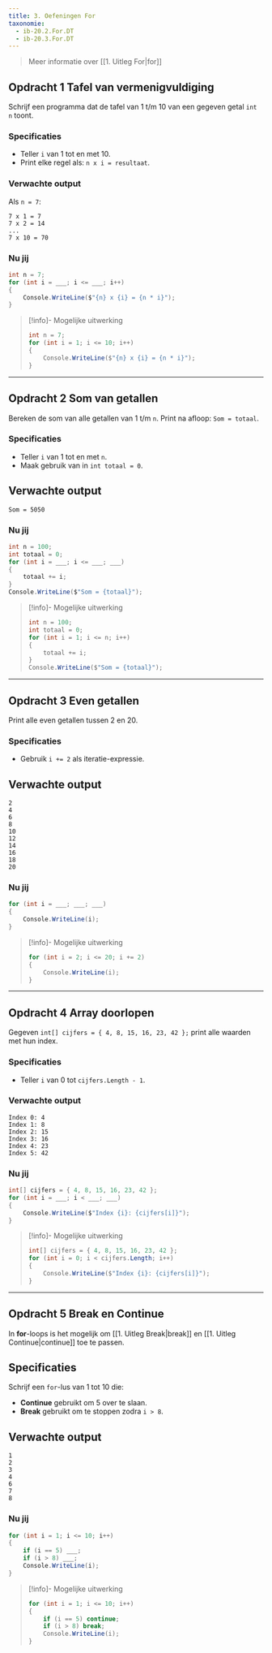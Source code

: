 ```yaml
---
title: 3. Oefeningen For  
taxonomie:
  - ib-20.2.For.DT
  - ib-20.3.For.DT
---
```


> Meer informatie over [[1. Uitleg For|for]]

## Opdracht 1 Tafel van vermenigvuldiging  
Schrijf een programma dat de tafel van 1 t/m 10 van een gegeven getal `int n` toont.

### Specificaties
- Teller `i` van 1 tot en met 10.  
- Print elke regel als: `n x i = resultaat`.

### Verwachte output
Als `n = 7`:
```
7 x 1 = 7
7 x 2 = 14
...
7 x 10 = 70
```

### Nu jij
```csharp
int n = 7;
for (int i = ___; i <= ___; i++)
{
    Console.WriteLine($"{n} x {i} = {n * i}");
}
```

> [!info]- Mogelijke uitwerking
> ```csharp
> int n = 7;
> for (int i = 1; i <= 10; i++)
> {
>     Console.WriteLine($"{n} x {i} = {n * i}");
> }
> ```

---

## Opdracht 2 Som van getallen
Bereken de som van alle getallen van 1 t/m `n`. Print na afloop: `Som = totaal`.

### Specificaties
- Teller `i` van 1 tot en met `n`.
- Maak gebruik van in `int totaal = 0`.

## Verwachte output
```
Som = 5050
```

### Nu jij
```csharp
int n = 100;
int totaal = 0;
for (int i = ___; i <= ___; ___)
{
    totaal += i;
}
Console.WriteLine($"Som = {totaal}");
```

> [!info]- Mogelijke uitwerking
> ```csharp
> int n = 100;
> int totaal = 0;
> for (int i = 1; i <= n; i++)
> {
>     totaal += i;
> }
> Console.WriteLine($"Som = {totaal}");
> ```

---

## Opdracht 3 Even getallen
Print alle even getallen tussen 2 en 20.

### Specificaties
- Gebruik `i += 2` als iteratie-expressie.

## Verwachte output
```
2
4
6
8
10
12
14
16
18
20
```

### Nu jij
```csharp
for (int i = ___; ___; ___)
{
    Console.WriteLine(i);
}
```

> [!info]- Mogelijke uitwerking
> ```csharp
> for (int i = 2; i <= 20; i += 2)
> {
>     Console.WriteLine(i);
> }
> ```

---

## Opdracht 4 Array doorlopen
Gegeven `int[] cijfers = { 4, 8, 15, 16, 23, 42 };` print alle waarden met hun index.

### Specificaties
* Teller `i` van 0 tot `cijfers.Length - 1`.

### Verwachte output
```
Index 0: 4
Index 1: 8
Index 2: 15
Index 3: 16
Index 4: 23
Index 5: 42
```

### Nu jij
```csharp
int[] cijfers = { 4, 8, 15, 16, 23, 42 };
for (int i = ___; i < ___; ___)
{
    Console.WriteLine($"Index {i}: {cijfers[i]}");
}
```

> [!info]- Mogelijke uitwerking
> ```csharp
> int[] cijfers = { 4, 8, 15, 16, 23, 42 };
> for (int i = 0; i < cijfers.Length; i++)
> {
>     Console.WriteLine($"Index {i}: {cijfers[i]}");
> }
> ```

---

## Opdracht 5 Break en Continue
In **for**-loops is het mogelijk om [[1. Uitleg Break|break]] en [[1. Uitleg Continue|continue]] toe te passen.

## Specificaties
Schrijf een `for`-lus van 1 tot 10 die:

- **Continue** gebruikt om 5 over te slaan.
- **Break** gebruikt om te stoppen zodra `i > 8`.

## Verwachte output
```
1
2
3
4
6
7
8
```

### Nu jij
```csharp
for (int i = 1; i <= 10; i++)
{
    if (i == 5) ___;
    if (i > 8) ___;
    Console.WriteLine(i);
}
```

> [!info]- Mogelijke uitwerking
> ```csharp
> for (int i = 1; i <= 10; i++)
> {
>     if (i == 5) continue;
>     if (i > 8) break;
>     Console.WriteLine(i);
> }
> ```

